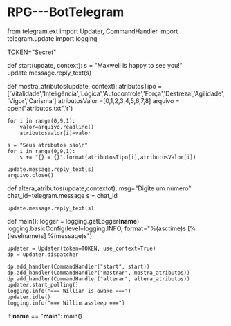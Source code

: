 # RPG---BotTelegram

from telegram.ext import Updater, CommandHandler
import telegram.update
import logging

TOKEN="Secret"

def start(update, context):
    s = "Maxwell is happy to see you!"
    update.message.reply_text(s)

def mostra_atributos(update, context):
    atributosTipo = ['Vitalidade','Inteligência','Lógica','Autocontrole','Força','Destreza','Agilidade','Vigor','Carisma']
    atributosValor =[0,1,2,3,4,5,6,7,8]
    arquivo = open("atributos.txt",'r')
    
    for i in range(0,9,1):
        valor=arquivo.readline()
        atributosValor[i]=valor

    s = "Seus atributos são\n"
    for i in range(0,9,1):
        s += "{} = {}".format(atributosTipo[i],atributosValor[i])
        
    update.message.reply_text(s)
    arquivo.close()

def altera_atributos(update,contextot):
    msg="Digite um numero"
    chat_id=telegram.message
    s = chat_id

    update.message.reply_text(s)

def main():
    logger = logging.getLogger(__name__)
    logging.basicConfig(level=logging.INFO,
                        format="%(asctime)s [%(levelname)s] %(message)s")

    updater = Updater(token=TOKEN, use_context=True)
    dp = updater.dispatcher

    dp.add_handler(CommandHandler("start", start))
    dp.add_handler(CommandHandler("mostrar", mostra_atributos))
    dp.add_handler(CommandHandler("alterar", altera_atributos))
    updater.start_polling()
    logging.info("=== Willian is awake ===")
    updater.idle()
    logging.info("=== Willin assleep ===")

if __name__ == "__main__":
    main()
